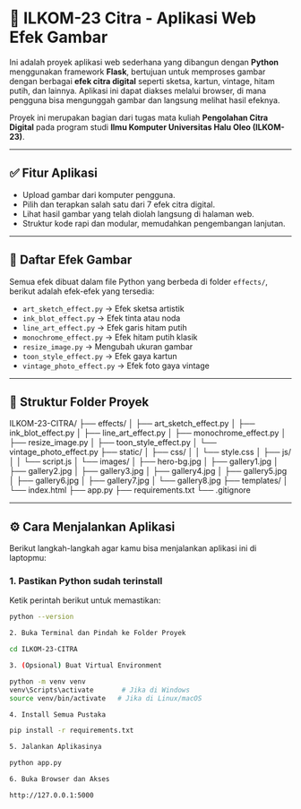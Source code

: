 # 🎨 ILKOM-23 Citra - Aplikasi Web Efek Gambar

Ini adalah proyek aplikasi web sederhana yang dibangun dengan **Python** menggunakan framework **Flask**, bertujuan untuk memproses gambar dengan berbagai **efek citra digital** seperti sketsa, kartun, vintage, hitam putih, dan lainnya. Aplikasi ini dapat diakses melalui browser, di mana pengguna bisa mengunggah gambar dan langsung melihat hasil efeknya.

Proyek ini merupakan bagian dari tugas mata kuliah **Pengolahan Citra Digital** pada program studi **Ilmu Komputer Universitas Halu Oleo (ILKOM-23)**.

---

## ✅ Fitur Aplikasi

- Upload gambar dari komputer pengguna.
- Pilih dan terapkan salah satu dari 7 efek citra digital.
- Lihat hasil gambar yang telah diolah langsung di halaman web.
- Struktur kode rapi dan modular, memudahkan pengembangan lanjutan.

---

## 🎨 Daftar Efek Gambar

Semua efek dibuat dalam file Python yang berbeda di folder `effects/`, berikut adalah efek-efek yang tersedia:

- `art_sketch_effect.py` → Efek sketsa artistik
- `ink_blot_effect.py` → Efek tinta atau noda
- `line_art_effect.py` → Efek garis hitam putih
- `monochrome_effect.py` → Efek hitam putih klasik
- `resize_image.py` → Mengubah ukuran gambar
- `toon_style_effect.py` → Efek gaya kartun
- `vintage_photo_effect.py` → Efek foto gaya vintage

---

## 📁 Struktur Folder Proyek
ILKOM-23-CITRA/
  ├── effects/
  │   ├── art_sketch_effect.py
  │   ├── ink_blot_effect.py
  │   ├── line_art_effect.py
  │   ├── monochrome_effect.py
  │   ├── resize_image.py
  │   ├── toon_style_effect.py
  │   └── vintage_photo_effect.py
  ├── static/
  │   ├── css/
  │   │   └── style.css
  │   ├── js/
  │   │   └── script.js
  │   └── images/
  │       ├── hero-bg.jpg
  │       ├── gallery1.jpg
  │       ├── gallery2.jpg
  │       ├── gallery3.jpg
  │       ├── gallery4.jpg
  │       ├── gallery5.jpg
  │       ├── gallery6.jpg
  │       ├── gallery7.jpg
  │       └── gallery8.jpg
  ├── templates/
  │   └── index.html
  ├── app.py
  ├── requirements.txt
  └── .gitignore

---

## ⚙️ Cara Menjalankan Aplikasi

Berikut langkah-langkah agar kamu bisa menjalankan aplikasi ini di laptopmu:

### 1. **Pastikan Python sudah terinstall**

Ketik perintah berikut untuk memastikan:
```bash
python --version

2. Buka Terminal dan Pindah ke Folder Proyek

cd ILKOM-23-CITRA

3. (Opsional) Buat Virtual Environment

python -m venv venv
venv\Scripts\activate       # Jika di Windows
source venv/bin/activate   # Jika di Linux/macOS

4. Install Semua Pustaka

pip install -r requirements.txt

5. Jalankan Aplikasinya

python app.py

6. Buka Browser dan Akses

http://127.0.0.1:5000
